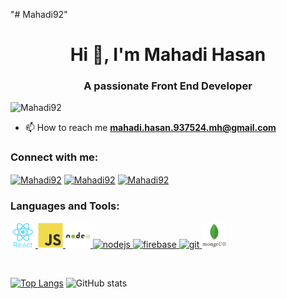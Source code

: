 "# Mahadi92" 
<h1 align="center">Hi 👋, I'm Mahadi Hasan</h1>
<h3 align="center">A passionate Front End Developer</h3>

<p align="left"> <img src="https://komarev.com/ghpvc/?username=Mahadi92&label=Profile%20views&color=0e75b6&style=flat" alt="Mahadi92" /> </p>

<!-- <p align="left"> <a href="https://twitter.com/ajauntors" target="blank"><img src="https://img.shields.io/twitter/follow/ajauntors?logo=twitter&style=for-the-badge" alt="Mahadi92" /></a> </p> -->

<!-- - 💬 Ask me about **React, Node and JavaScript.** -->

- 📫 How to reach me **mahadi.hasan.937524.mh@gmail.com**

<!-- <img align="right" alt="Coding" width="400" src="https://i.ibb.co/cQGMGYW/Untitled-design-1.gif"> -->

<h3 align="left">Connect with me:</h3>
<p align="left">
<a href="https://join.skype.com/invite/VjWgKO3AhwjI" target="blank"><img align="center" src="https://image.flaticon.com/icons/png/512/2111/2111609.png" alt="Mahadi92" height="30" width="auto" /></a>
<a href="https://www.linkedin.com/in/mahadi-hasan-937524-mh/" target="blank"><img align="center" src="https://image.flaticon.com/icons/png/512/174/174857.png" alt="Mahadi92" height="30" width="auto" /></a>
<a href="https://www.facebook.com/profile.php?id=100022929606176" target="blank"><img align="center" src="https://cdn.cdnlogo.com/logos/f/83/facebook.svg" alt="Mahadi92" height="30" width="auto" /></a>
<!-- <a href="https://www.hackerrank.com/aj_auntor" target="blank"><img align="center" src="https://cdn.jsdelivr.net/npm/simple-icons@3.0.1/icons/hackerrank.svg" alt="aj_auntor" height="30" width="40" /></a> -->
</p>
<h3 align="left">Languages and Tools:</h3>

<p align="left"> 

<a href="https://reactjs.org/" target="_blank"> 
    <img src="https://raw.githubusercontent.com/devicons/devicon/master/icons/react/react-original-wordmark.svg" alt="react" width="40" height="40"/> 
</a> 

<a href="https://developer.mozilla.org/en-US/docs/Web/JavaScript" target="_blank"> 
    <img src="https://raw.githubusercontent.com/devicons/devicon/master/icons/javascript/javascript-original.svg" alt="javascript" width="40" height="40"/> 
</a>

<a href="https://nodejs.org" target="_blank"> 
    <img src="https://raw.githubusercontent.com/devicons/devicon/master/icons/nodejs/nodejs-original-wordmark.svg" alt="nodejs" width="40" height="40"/> 
</a>

<a href="https://nodejs.org" target="_blank"> 
    <img src="https://pngimage.net/wp-content/uploads/2018/05/express-js-png-5.png" alt="nodejs" width="40" height="40"/> 
</a> 

<a href="https://firebase.google.com/" target="_blank"> 
    <img src="https://www.vectorlogo.zone/logos/firebase/firebase-icon.svg" alt="firebase" width="40" height="40"/> 
</a> 

<a href="https://git-scm.com/" target="_blank"> 
    <img src="https://www.vectorlogo.zone/logos/git-scm/git-scm-icon.svg" alt="git" width="40" height="40"/> 
</a> 
 

<a href="https://www.mongodb.com/" target="_blank"> 
    <img src="https://raw.githubusercontent.com/devicons/devicon/master/icons/mongodb/mongodb-original-wordmark.svg" alt="mongodb" width="40" height="40"/> 
</a> 


</p>
<br>

<!-- <p><imgs align="left" src="https://github-readme-stats.vercel.app/api/top-langs?username=Mahadi92&show_icons=true&locale=en&layout=compact" alt="Mahadi92" /></p> -->
<!-- <br> -->
<!-- <p>&nbsp;<img align="right" src="https://github-readme-stats.vercel.app/api?username=Mahadi92&show_icons=true&locale=en" alt="Mahadi92" /></p> -->


[![Top Langs](https://github-readme-stats.vercel.app/api/top-langs?username=Mahadi92&show_icons=true&locale=en&layout=compact)](https://github.com/anuraghazra/github-readme-stats)       ![GitHub stats](https://github-readme-stats.vercel.app/api?username=Mahadi92&show_icons=true)

<!-- <p><img align="center" src="https://github-readme-streak-stats.herokuapp.com/?user=Mahadi92&" alt="Mahadi92" /></p> -->
